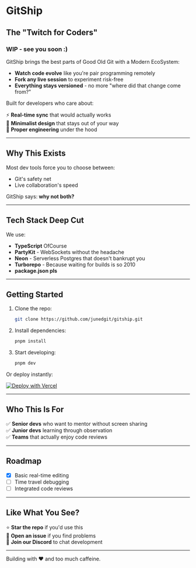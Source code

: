 # GitShip

## **The "Twitch for Coders"**

### **WIP - see you soon :)**

GitShip brings the best parts of Good Old Git with a Modern EcoSystem:

- **Watch code evolve** like you're pair programming remotely
- **Fork any live session** to experiment risk-free
- **Everything stays versioned** - no more "where did that change come from?"

Built for developers who care about:

⚡️ **Real-time sync** that would actually works  
🧠 **Minimalist design** that stays out of your way  
🔧 **Proper engineering** under the hood

---

## Why This Exists

Most dev tools force you to choose between:

- Git's safety net
- Live collaboration's speed

GitShip says: **why not both?**

---

## Tech Stack Deep Cut

We use:

- **TypeScript** OfCourse
- **PartyKit** - WebSockets without the headache
- **Neon** - Serverless Postgres that doesn't bankrupt you
- **Turborepo** - Because waiting for builds is so 2010
- **package.json pls**

---

## Getting Started

1. Clone the repo:
   ```bash
   git clone https://github.com/junedgit/gitship.git
   ```
2. Install dependencies:
   ```bash
   pnpm install
   ```
3. Start developing:
   ```bash
   pnpm dev
   ```

Or deploy instantly:

[![Deploy with Vercel](https://vercel.com/button)](https://vercel.com/new/clone?repository-url=https://github.com/yourname/gitship)

---

## Who This Is For

✅ **Senior devs** who want to mentor without screen sharing  
✅ **Junior devs** learning through observation  
✅ **Teams** that actually enjoy code reviews

---

## Roadmap

- [x] Basic real-time editing
- [ ] Time travel debugging
- [ ] Integrated code reviews

---

## Like What You See?

⭐ **Star the repo** if you'd use this  
🐛 **Open an issue** if you find problems  
💬 **Join our Discord** to chat development

---

Building with ❤️ and too much caffeine.
